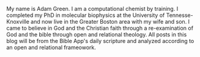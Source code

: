 My name is Adam Green. I am a computational chemist by training. I completed my PhD in molecular biophysics at the University of Tennesse-Knoxville and now live in the Greater Boston area with my wife and son. I came to believe in God and the Christian faith through a re-examination of God and the bible through open and relational theology. All posts in this blog will be from the Bible App's daily scripture and analyzed according to an open and relational frameowork. 
